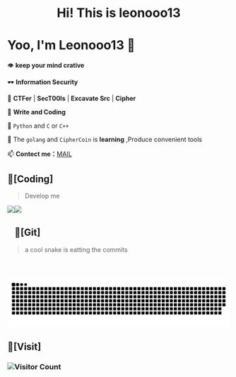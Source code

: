 <h1 align='center'> Hi! This is leonooo13</h1>
<h1> Yoo, I'm Leonooo13 👋</h1>

👁️ **keep your mind crative** 

🕶️ **Information Security**

🌱 **CTFer** | **SecT00ls** | **Excavate Src**  | **Cipher**

🤔  **Write and Coding** 

🔭 ``Python`` and ``C`` or ``C++``

🚀 The ``golang`` and ``CipherCoin`` is **learning** ,Produce convenient tools 

📫 **Contect me：**<a href= "mailto:lidefree@qq.com">MAIL</a>
## 🌠[Coding]
> Develop me
<div>
    <img height="165" align="left" src="https://github-readme-stats.vercel.app/api?username=leonooo13&theme=calm&show_icons=true" />
    <img height="165" src="https://github-readme-stats.vercel.app/api/top-langs/?username=leonooo13&hide=html,css,Jupyter+Notebook,ruby,javascript&theme=calm&langs_count=6&layout=compact" />
</div>

## 🤖[Git]
> a cool snake is eatting the commits

<div align="center">
    
<picture>
  <source media="(prefers-color-scheme: dark)" srcset="https://raw.githubusercontent.com/leonooo13/leonooo13/output/github-contribution-grid-snake-dark.svg">
  <source media="(prefers-color-scheme: light)" srcset="https://raw.githubusercontent.com/leonooo13/leonooo13/output/github-contribution-grid-snake.svg">
  <img alt="github contribution grid snake animation" src="https://raw.githubusercontent.com/leonooo13/leonooo13/output/github-contribution-grid-snake.svg">
</picture>
    
</div>

## 🥵[Visit]
<h3 align='left'>

![Visitor Count](https://profile-counter.glitch.me/leonooo13/count.svg)

</h3>
